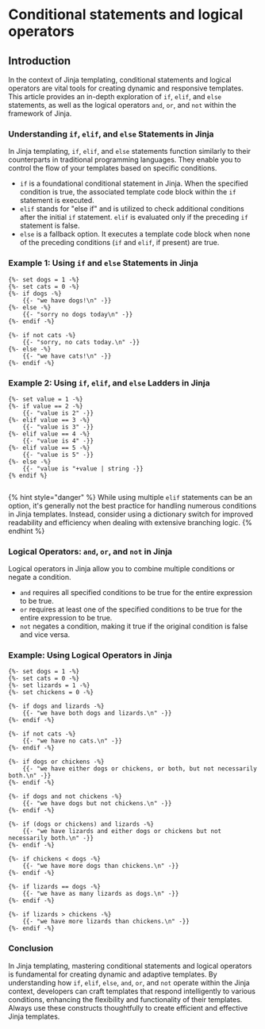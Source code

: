 # Conditional statements and logical operators

## **Introduction**

In the context of Jinja templating, conditional statements and logical operators are vital tools for creating dynamic and responsive templates. This article provides an in-depth exploration of `if`, `elif`, and `else` statements, as well as the logical operators `and`, `or`, and `not` within the framework of Jinja.

### **Understanding `if`, `elif`, and `else` Statements in Jinja**

In Jinja templating, `if`, `elif`, and `else` statements function similarly to their counterparts in traditional programming languages. They enable you to control the flow of your templates based on specific conditions.

* `if` is a foundational conditional statement in Jinja. When the specified condition is true, the associated template code block within the `if` statement is executed.
* `elif` stands for "else if" and is utilized to check additional conditions after the initial `if` statement. `elif` is evaluated only if the preceding `if` statement is false.
* `else` is a fallback option. It executes a template code block when none of the preceding conditions (`if` and `elif`, if present) are true.

### **Example 1: Using `if` and `else` Statements in Jinja**

```django
{%- set dogs = 1 -%}
{%- set cats = 0 -%}
{%- if dogs -%}
    {{- "we have dogs!\n" -}}
{%- else -%}
    {{- "sorry no dogs today\n" -}}
{%- endif -%}

{%- if not cats -%}
    {{- "sorry, no cats today.\n" -}}
{%- else -%}
    {{- "we have cats!\n" -}}
{%- endif -%}

```

### **Example 2: Using `if`, `elif`, and `else` Ladders in Jinja**

```django
{%- set value = 1 -%}
{%- if value == 2 -%}
    {{- "value is 2" -}}
{%- elif value == 3 -%}
    {{- "value is 3" -}}
{%- elif value == 4 -%}
    {{- "value is 4" -}}
{%- elif value == 5 -%}
    {{- "value is 5" -}}
{%- else -%}
    {{- "value is "+value | string -}}
{% endif %}


```

{% hint style="danger" %}
While using multiple `elif` statements can be an option, it's generally not the best practice for handling numerous conditions in Jinja templates. Instead, consider using a dictionary switch for improved readability and efficiency when dealing with extensive branching logic.
{% endhint %}

### **Logical Operators: `and`, `or`, and `not` in Jinja**

Logical operators in Jinja allow you to combine multiple conditions or negate a condition.

* `and` requires all specified conditions to be true for the entire expression to be true.
* `or` requires at least one of the specified conditions to be true for the entire expression to be true.
* `not` negates a condition, making it true if the original condition is false and vice versa.

### **Example: Using Logical Operators in Jinja**

```django
{%- set dogs = 1 -%}
{%- set cats = 0 -%}
{%- set lizards = 1 -%}
{%- set chickens = 0 -%}

{%- if dogs and lizards -%}
    {{- "we have both dogs and lizards.\n" -}}
{%- endif -%}

{%- if not cats -%}
    {{- "we have no cats.\n" -}}
{%- endif -%}

{%- if dogs or chickens -%}
    {{- "we have either dogs or chickens, or both, but not necessarily both.\n" -}}
{%- endif -%}

{%- if dogs and not chickens -%}
    {{- "we have dogs but not chickens.\n" -}}
{%- endif -%}

{%- if (dogs or chickens) and lizards -%}
    {{- "we have lizards and either dogs or chickens but not necessarily both.\n" -}}
{%- endif -%}

{%- if chickens < dogs -%}
    {{- "we have more dogs than chickens.\n" -}}
{%- endif -%}

{%- if lizards == dogs -%}
    {{- "we have as many lizards as dogs.\n" -}}
{%- endif -%}

{%- if lizards > chickens -%}
    {{- "we have more lizards than chickens.\n" -}}
{%- endif -%}
```

### **Conclusion**

In Jinja templating, mastering conditional statements and logical operators is fundamental for creating dynamic and adaptive templates. By understanding how `if`, `elif`, `else`, `and`, `or`, and `not` operate within the Jinja context, developers can craft templates that respond intelligently to various conditions, enhancing the flexibility and functionality of their templates. Always use these constructs thoughtfully to create efficient and effective Jinja templates.
